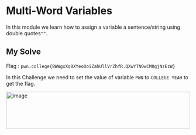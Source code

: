 # Multi-Word Variables

In this module we learn how to assign a variable a sentence/string using double quotes`""`.

## My Solve

Flag : `pwn.college{8WWgxXq8XYeoOoiZahUllVrZhfR.QXwYTN0wCM0gjNzEzW}`

In this Challenge we need to set the value of variable `PWN` to `COLLEGE YEAH` to get the flag.

<img width="503" height="101" alt="image" src="https://github.com/user-attachments/assets/c179dd2d-bdc3-4e65-8619-45a24d813ab5" />
